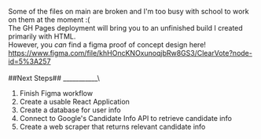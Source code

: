Some of the files on main are broken and I'm too busy with school to work on them at the moment :( \
The GH Pages deployment will bring you to an unfinished build I created primarily with HTML. \
However, you *can* find a figma proof of concept design here! \
https://www.figma.com/file/khHOncKNOxunoqjbRw8GS3/ClearVote?node-id=5%3A257 \
\
##Next Steps##
___________\

1. Finish Figma workflow
2. Create a usable React Application
3. Create a database for user info
4. Connect to Google's Candidate Info API to retrieve candidate info
5. Create a web scraper that returns relevant candidate info
